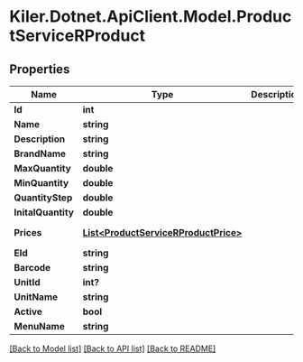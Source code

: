 # Kiler.Dotnet.ApiClient.Model.ProductServiceRProduct

## Properties

Name | Type | Description | Notes
------------ | ------------- | ------------- | -------------
**Id** | **int** |  | [optional] 
**Name** | **string** |  | [optional] 
**Description** | **string** |  | [optional] 
**BrandName** | **string** |  | [optional] 
**MaxQuantity** | **double** |  | [optional] 
**MinQuantity** | **double** |  | [optional] 
**QuantityStep** | **double** |  | [optional] 
**InitalQuantity** | **double** |  | [optional] 
**Prices** | [**List&lt;ProductServiceRProductPrice&gt;**](ProductServiceRProductPrice.md) |  | [optional] [readonly] 
**EId** | **string** |  | [optional] 
**Barcode** | **string** |  | [optional] 
**UnitId** | **int?** |  | [optional] 
**UnitName** | **string** |  | [optional] 
**Active** | **bool** |  | [optional] 
**MenuName** | **string** |  | [optional] 

[[Back to Model list]](../README.md#documentation-for-models) [[Back to API list]](../README.md#documentation-for-api-endpoints) [[Back to README]](../README.md)

